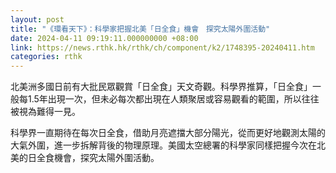```yaml
---
layout: post
title: "《環看天下》：科學家把握北美「日全食」機會　探究太陽外圍活動"
date: 2024-04-11 09:19:11.000000000 +08:00
link: https://news.rthk.hk/rthk/ch/component/k2/1748395-20240411.htm
categories: rthk
---
```


北美洲多國日前有大批民眾觀賞「日全食」天文奇觀。科學界推算，「日全食」一般每1.5年出現一次，但未必每次都出現在人類聚居或容易觀看的範圍，所以往往被視為難得一見。

科學界一直期待在每次日全食，借助月亮遮擋大部分陽光，從而更好地觀測太陽的大氣外圍，進一步拆解背後的物理原理。美國太空總署的科學家同樣把握今次在北美的日全食機會，探究太陽外圍活動。
